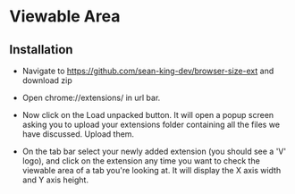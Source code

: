 # Viewable Area


## Installation

- Navigate to https://github.com/sean-king-dev/browser-size-ext and download zip

- Open chrome://extensions/  in url bar.

- Now click on the Load unpacked button. It will open a popup screen asking you to upload your extensions folder containing all the files we have discussed. Upload them.

- On the tab bar select your newly added extension (you should see a 'V' logo), and click on the extension any time you want to check the viewable area of a tab you're looking at. It will display the X axis width and Y axis height.